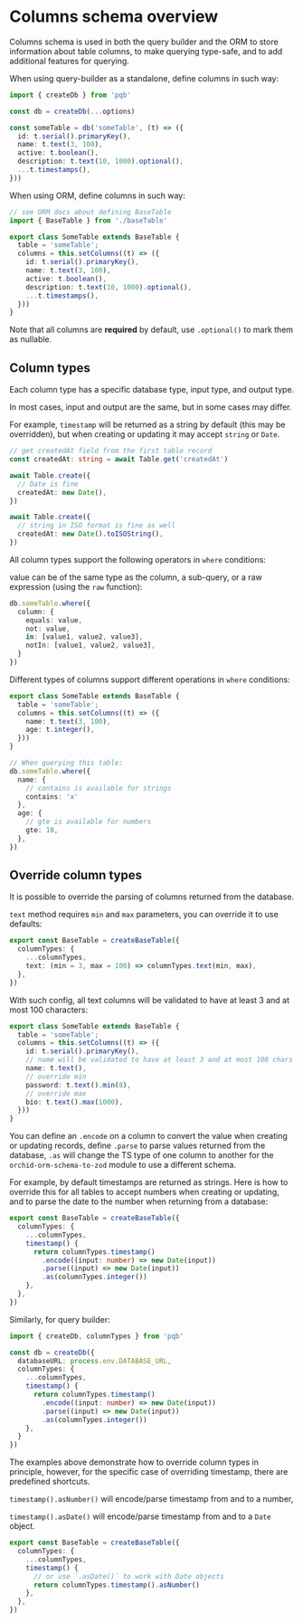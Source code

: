 # Columns schema overview

Columns schema is used in both the query builder and the ORM to store information about table columns, to make querying type-safe, and to add additional features for querying.

When using query-builder as a standalone, define columns in such way:

```ts
import { createDb } from 'pqb'

const db = createDb(...options)

const someTable = db('someTable', (t) => ({
  id: t.serial().primaryKey(),
  name: t.text(3, 100),
  active: t.boolean(),
  description: t.text(10, 1000).optional(),
  ...t.timestamps(),
}))
```

When using ORM, define columns in such way:

```ts
// see ORM docs about defining BaseTable
import { BaseTable } from './baseTable'

export class SomeTable extends BaseTable {
  table = 'someTable';
  columns = this.setColumns((t) => ({
    id: t.serial().primaryKey(),
    name: t.text(3, 100),
    active: t.boolean(),
    description: t.text(10, 1000).optional(),
    ...t.timestamps(),
  }))
}
```

Note that all columns are **required** by default, use `.optional()` to mark them as nullable.

## Column types

Each column type has a specific database type, input type, and output type.

In most cases, input and output are the same, but in some cases may differ.

For example, `timestamp` will be returned as a string by default (this may be overridden), but when creating or updating it may accept `string` or `Date`.

```ts
// get createdAt field from the first table record
const createdAt: string = await Table.get('createdAt')

await Table.create({
  // Date is fine
  createdAt: new Date(),
})

await Table.create({
  // string in ISO format is fine as well
  createdAt: new Date().toISOString(),
})
```

All column types support the following operators in `where` conditions:

value can be of the same type as the column, a sub-query, or a raw expression (using the `raw` function):

```ts
db.someTable.where({
  column: {
    equals: value,
    not: value,
    in: [value1, value2, value3],
    notIn: [value1, value2, value3],
  }
})
```

Different types of columns support different operations in `where` conditions:

```ts
export class SomeTable extends BaseTable {
  table = 'someTable';
  columns = this.setColumns((t) => ({
    name: t.text(3, 100),
    age: t.integer(),
  }))
}

// When querying this table:
db.someTable.where({
  name: {
    // contains is available for strings
    contains: 'x'
  },
  age: {
    // gte is available for numbers
    gte: 18,
  },
})
```

## Override column types

It is possible to override the parsing of columns returned from the database.

`text` method requires `min` and `max` parameters, you can override it to use defaults:

```ts
export const BaseTable = createBaseTable({
  columnTypes: {
    ...columnTypes,
    text: (min = 3, max = 100) => columnTypes.text(min, max),
  },
})
```

With such config, all text columns will be validated to have at least 3 and at most 100 characters:

```ts
export class SomeTable extends BaseTable {
  table = 'someTable';
  columns = this.setColumns((t) => ({
    id: t.serial().primaryKey(),
    // name will be validated to have at least 3 and at most 100 chars
    name: t.text(),
    // override min
    password: t.text().min(8),
    // override max
    bio: t.text().max(1000),
  }))
}
```

You can define an `.encode` on a column to convert the value when creating or updating records,
define `.parse` to parse values returned from the database,
`.as` will change the TS type of one column to another for the `orchid-orm-schema-to-zod` module to use a different schema.

For example, by default timestamps are returned as strings.
Here is how to override this for all tables to accept numbers when creating or updating,
and to parse the date to the number when returning from a database:

```ts
export const BaseTable = createBaseTable({
  columnTypes: {
    ...columnTypes,
    timestamp() {
      return columnTypes.timestamp()
        .encode((input: number) => new Date(input))
        .parse((input) => new Date(input))
        .as(columnTypes.integer())
    },
  },
})
```

Similarly, for query builder:

```ts
import { createDb, columnTypes } from 'pqb'

const db = createDb({
  databaseURL: process.env.DATABASE_URL,
  columnTypes: {
    ...columnTypes,
    timestamp() {
      return columnTypes.timestamp()
        .encode((input: number) => new Date(input))
        .parse((input) => new Date(input))
        .as(columnTypes.integer())
    },
  }
})
```

The examples above demonstrate how to override column types in principle,
however, for the specific case of overriding timestamp, there are predefined shortcuts.

`timestamp().asNumber()` will encode/parse timestamp from and to a number,

`timestamp().asDate()` will encode/parse timestamp from and to a `Date` object.

```ts
export const BaseTable = createBaseTable({
  columnTypes: {
    ...columnTypes,
    timestamp() {
      // or use `.asDate()` to work with Date objects
      return columnTypes.timestamp().asNumber()
    },
  },
})
```
